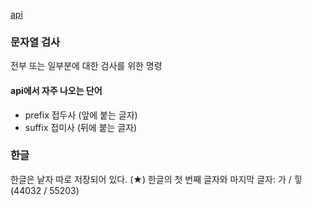 [api](https://docs.oracle.com/en/java/javase/17/docs/api/java.base/java/lang/String.html)

### 문자열 검사
전부 또는 일부분에 대한 검사를 위한 명령

#### api에서 자주 나오는 단어
- prefix 접두사 (앞에 붙는 글자)
- suffix 접미사 (뒤에 붙는 글자)

### 한글
한글은 낱자 따로 저장되어 있다.
(★) 한글의 첫 번째 글자와 마지막 글자: 가 / 힣 (44032 / 55203)

